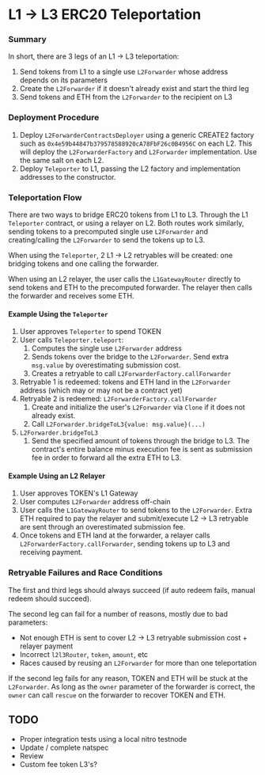 # L1 -> L3 ERC20 Teleportation

### Summary

In short, there are 3 legs of an L1 -> L3 teleportation:
1. Send tokens from L1 to a single use `L2Forwarder` whose address depends on its parameters
2. Create the `L2Forwarder` if it doesn't already exist and start the third leg
3. Send tokens and ETH from the `L2Forwarder` to the recipient on L3

### Deployment Procedure
1. Deploy `L2ForwarderContractsDeployer` using a generic CREATE2 factory such as `0x4e59b44847b379578588920cA78FbF26c0B4956C` on each L2. This will deploy the `L2ForwarderFactory` and `L2Forwarder` implementation. Use the same salt on each L2.
2. Deploy `Teleporter` to L1, passing the L2 factory and implementation addresses to the constructor.

### Teleportation Flow

There are two ways to bridge ERC20 tokens from L1 to L3. Through the L1 `Teleporter` contract, or using a relayer on L2.
Both routes work similarly, sending tokens to a precomputed single use `L2Forwarder` and creating/calling the `L2Forwarder` to send the tokens up to L3.

When using the `Teleporter`, 2 L1 -> L2 retryables will be created: one bridging tokens and one calling the forwarder.

When using an L2 relayer, the user calls the `L1GatewayRouter` directly to send tokens and ETH to the precomputed forwarder. The relayer then calls the forwarder and receives some ETH.

#### Example Using the `Teleporter`

1. User approves `Teleporter` to spend TOKEN
2. User calls `Teleporter.teleport`:
    1. Computes the single use `L2Forwarder` address
    2. Sends tokens over the bridge to the `L2Forwarder`. Send extra `msg.value` by overestimating submission cost.
    3. Creates a retryable to call `L2ForwarderFactory.callForwarder`
3. Retryable 1 is redeemed: tokens and ETH land in the `L2Forwarder` address (which may or may not be a contract yet)
4. Retryable 2 is redeemed: `L2ForwarderFactory.callForwarder`
    1. Create and initialize the user's `L2Forwarder` via `Clone` if it does not already exist.
    2. Call `L2Forwarder.bridgeToL3{value: msg.value}(...)`
5. `L2Forwarder.bridgeToL3`
    1. Send the specified amount of tokens through the bridge to L3. The contract's entire balance minus execution fee is sent as submission fee in order to forward all the extra ETH to L3.

#### Example Using an L2 Relayer

1. User approves TOKEN's L1 Gateway
2. User computes `L2Forwarder` address off-chain
3. User calls the `L1GatewayRouter` to send tokens to the `L2Forwarder`. Extra ETH required to pay the relayer and submit/execute L2 -> L3 retryable are sent through an overestimated submission fee.
4. Once tokens and ETH land at the forwarder, a relayer calls `L2ForwarderFactory.callForwarder`, sending tokens up to L3 and receiving payment.

### Retryable Failures and Race Conditions

The first and third legs should always succeed (if auto redeem fails, manual redeem should succeed).

The second leg can fail for a number of reasons, mostly due to bad parameters:
* Not enough ETH is sent to cover L2 -> L3 retryable submission cost + relayer payment
* Incorrect `l2l3Router`, `token`, `amount`, etc
* Races caused by reusing an `L2Forwarder` for more than one teleportation

If the second leg fails for any reason, TOKEN and ETH will be stuck at the `L2Forwarder`. As long as the `owner` parameter of the forwarder is correct, the `owner` can call `rescue` on the forwarder to recover TOKEN and ETH.

## TODO

* Proper integration tests using a local nitro testnode
* Update / complete natspec
* Review
* Custom fee token L3's?